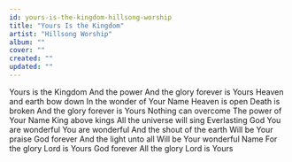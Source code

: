 ```yaml
---
id: yours-is-the-kingdom-hillsong-worship
title: "Yours Is the Kingdom"
artist: "Hillsong Worship"
album: ""
cover: ""
created: ""
updated: ""
---
```


Yours is the Kingdom
And the power
And the glory forever is Yours
Heaven and earth bow down
In the wonder of Your Name
Heaven is open
Death is broken
And the glory forever is Yours
Nothing can overcome
The power of Your Name
King above kings
All the universe will sing
Everlasting God
You are wonderful
You are wonderful
And the shout of the earth
Will be Your praise
God forever
And the light unto all
Will be Your wonderful Name
For the glory Lord is Yours
God forever
All the glory Lord is Yours